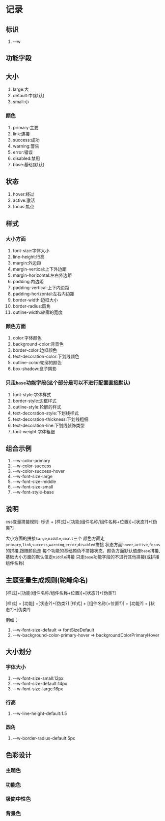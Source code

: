 # 记录

## 标识

1. --w

## 功能字段

## 大小

1. large:大
2. default:中(默认)
3. small:小

### 颜色

1. primary:主要
2. link:连接
3. success:成功
4. warning:警告
5. error:错误
6. disabled:禁用
7. base:基础(默认)

## 状态

1. hover:经过
2. active:激活
3. focus:焦点

## 样式

### 大小方面

1. font-size:字体大小
2. line-height:行高
3. margin:外边距
4. margin-vertical:上下外边距
5. margin-horizontal:左右外边距
6. padding:内边距
7. padding-vertical:上下内边距
8. padding-horizontal:左右内边距
9. border-width:边框大小
10. border-radius:圆角
11. outline-width:轮廓的宽度

### 颜色方面

1. color:字体颜色
2. background-color:背景色
3. border-color:边框颜色
4. text-decoration-color:下划线颜色
5. outline-color:轮廓的颜色
6. box-shadow:盒子阴影

### 只走`base`功能字段(这个部分是可以不进行配置直接默认)

1. font-style:字体样式
2. border-style:边框样式
3. outline-style:轮廓的样式
4. text-decoration-style:下划线样式
5. text-decoration-thickness:下划线粗细
6. text-decoration-line:下划线装饰类型
7. font-weight:字体粗细

## 组合示例

1. --w-color-primary
2. --w-color-success
3. --w-color-success-hover
4. --w-font-size-large
5. --w-font-size-middle
6. --w-font-size-small
7. --w-font-style-base

## 说明

css变量拼接规则: 标识 + [样式]+[功能(组件名称/组件名称+位置)]+[状态?]+[伪类?] 

大小方面的拼接`large`,`middle`,`small`三个
颜色方面走`primary`,`link`,`success`,`warning`,`error`,`disabled`拼接
状态方面`hover`,`active`,`focus`的拼接,跟随颜色走
每个功能的基础颜色不拼接状态，颜色方面默认值走`base`拼接,基础大小方面的默认值走`middle`拼接
只走`base`功能字段的不进行其他拼接(或拼接组件名称)

## 主题变量生成规则(驼峰命名)

[样式]+[功能(组件名称/组件名称+位置)]+[状态?]+[伪类?]

[样式] + [功能] +[状态?]+[伪类?]
[样式] + [组件名称(+位置?)] + [功能?] + [状态?]+[伪类?]


例如：

1. --w-font-size-default => fontSizeDefault
2. --w-background-color-primary-hover =>  backgroundColorPrimaryHover

## 大小划分

### 字体大小

1. --w-font-size-small:12px
2. --w-font-size-default:14px
3. --w-font-size-large:16px

### 行高

1. --w-line-height-default:1.5

### 圆角

1. --w-border-radius-default:5px

## 色彩设计

### 主题色

### 功能色

### 极简中性色

### 背景色
